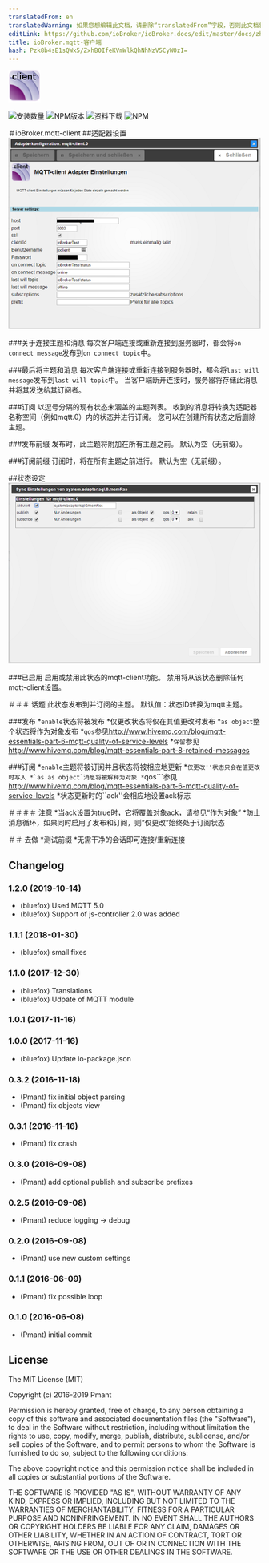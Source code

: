 ```yaml
---
translatedFrom: en
translatedWarning: 如果您想编辑此文档，请删除“translatedFrom”字段，否则此文档将再次自动翻译
editLink: https://github.com/ioBroker/ioBroker.docs/edit/master/docs/zh-cn/adapterref/iobroker.mqtt-client/README.md
title: ioBroker.mqtt-客户端
hash: Pzk8b4sE1sQWx5/ZxhB0IfeKVmWlkQhNhNzV5CyWOzI=
---
```

![商标](../../../en/adapterref/iobroker.mqtt-client/admin/mqtt-client.png)

![安装数量](http://iobroker.live/badges/mqtt-client-stable.svg)
![NPM版本](http://img.shields.io/npm/v/iobroker.mqtt-client.svg)
![资料下载](https://img.shields.io/npm/dm/iobroker.mqtt-client.svg)
![NPM](https://nodei.co/npm/iobroker.mqtt-client.png?downloads=true)

＃ioBroker.mqtt-client
##适配器设置
![适配器](../../../en/adapterref/iobroker.mqtt-client/img/settings.png)

###关于连接主题和消息
每次客户端连接或重新连接到服务器时，都会将```on connect message```发布到```on connect topic```中。

###最后将主题和消息
每次客户端连接或重新连接到服务器时，都会将```last will message```发布到```last will topic```中。
当客户端断开连接时，服务器将存储此消息并将其发送给其订阅者。

###订阅
以逗号分隔的现有状态未涵盖的主题列表。
收到的消息将转换为适配器名称空间（例如mqtt.0）内的状态并进行订阅。
您可以在创建所有状态之后删除主题。

###发布前缀
发布时，此主题将附加在所有主题之前。
默认为空（无前缀）。

###订阅前缀
订阅时，将在所有主题之前进行。
默认为空（无前缀）。

##状态设定
![州](../../../en/adapterref/iobroker.mqtt-client/img/dialog.png)

###已启用
启用或禁用此状态的mqtt-client功能。
禁用将从该状态删除任何mqtt-client设置。

＃＃＃ 话题
此状态发布到并订阅的主题。
默认值：状态ID转换为mqtt主题。

###发布
*```enable```状态将被发布
*仅更改状态将仅在其值更改时发布
*```as object```整个状态将作为对象发布
*```qos```参见<http://www.hivemq.com/blog/mqtt-essentials-part-6-mqtt-quality-of-service-levels>
*```保留```参见<http://www.hivemq.com/blog/mqtt-essentials-part-8-retained-messages>

###订阅
*```enable```主题将被订阅并且状态将被相应地更新
*```仅更改''状态只会在值更改时写入
*`as as object`消息将被解释为对象
*```qos```参见<http://www.hivemq.com/blog/mqtt-essentials-part-6-mqtt-quality-of-service-levels>
*状态更新时的``ack''会相应地设置ack标志

＃＃＃＃ 注意
*当ack设置为true时，它将覆盖对象ack，请参见“作为对象”
*防止消息循环，如果同时启用了发布和订阅，则“仅更改”始终处于订阅状态

＃＃ 去做
*测试前缀
*无需干净的会话即可连接/重新连接

## Changelog
### 1.2.0 (2019-10-14)
* (bluefox) Used MQTT 5.0
* (bluefox) Support of js-controller 2.0 was added

### 1.1.1 (2018-01-30)
* (bluefox) small fixes

### 1.1.0 (2017-12-30)
* (bluefox) Translations
* (bluefox) Udpate of MQTT module

### 1.0.1 (2017-11-16)

### 1.0.0 (2017-11-16)
* (bluefox) Update io-package.json

### 0.3.2 (2016-11-18)
* (Pmant) fix initial object parsing
* (Pmant) fix objects view

### 0.3.1 (2016-11-16)
* (Pmant) fix crash

### 0.3.0 (2016-09-08)
* (Pmant) add optional publish and subscribe prefixes

### 0.2.5 (2016-09-08)
* (Pmant) reduce logging -> debug

### 0.2.0 (2016-09-08)
* (Pmant) use new custom settings

### 0.1.1 (2016-06-09)
* (Pmant) fix possible loop

### 0.1.0 (2016-06-08)
* (Pmant) initial commit

## License
The MIT License (MIT)

Copyright (c) 2016-2019 Pmant

Permission is hereby granted, free of charge, to any person obtaining a copy
of this software and associated documentation files (the "Software"), to deal
in the Software without restriction, including without limitation the rights
to use, copy, modify, merge, publish, distribute, sublicense, and/or sell
copies of the Software, and to permit persons to whom the Software is
furnished to do so, subject to the following conditions:

The above copyright notice and this permission notice shall be included in
all copies or substantial portions of the Software.

THE SOFTWARE IS PROVIDED "AS IS", WITHOUT WARRANTY OF ANY KIND, EXPRESS OR
IMPLIED, INCLUDING BUT NOT LIMITED TO THE WARRANTIES OF MERCHANTABILITY,
FITNESS FOR A PARTICULAR PURPOSE AND NONINFRINGEMENT. IN NO EVENT SHALL THE
AUTHORS OR COPYRIGHT HOLDERS BE LIABLE FOR ANY CLAIM, DAMAGES OR OTHER
LIABILITY, WHETHER IN AN ACTION OF CONTRACT, TORT OR OTHERWISE, ARISING FROM,
OUT OF OR IN CONNECTION WITH THE SOFTWARE OR THE USE OR OTHER DEALINGS IN
THE SOFTWARE.